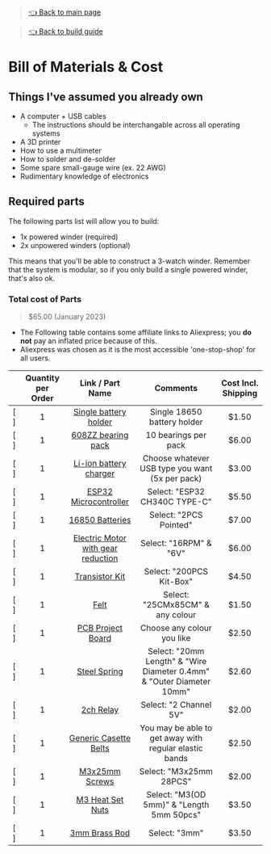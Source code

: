 > [👈 Back to main page](../README.md)

> [👈 Back to build guide](./build-guide.md)
# Bill of Materials & Cost

## Things I've assumed you already own
- A computer + USB cables
    - The instructions should be interchangable across all operating systems
- A 3D printer
- How to use a multimeter
- How to solder and de-solder
- Some spare small-gauge wire (ex. 22 AWG)
- Rudimentary knowledge of electronics

## Required parts
The following parts list will allow you to build:
- 1x powered winder (required)
- 2x unpowered winders (optional)

This means that you'll be able to construct a 3-watch winder. Remember that the system is modular, so if you only build a single powered winder, that's also ok.

### Total cost of Parts
> $65.00 (January 2023)

- The Following table contains some affiliate links to Aliexpress; you **do not** pay an inflated price because of this.
- Aliexpress was chosen as it is the most accessible 'one-stop-shop' for all users.

|     |  Quantity per Order | Link / Part Name                                                             |  Comments                                              |  Cost Incl. Shipping |
| :-: | :------------: | :-------------------------------------------------------------------------------: | :-------------------------------------------------------------------: |:-----:|
| [ ] | 1              | [Single battery holder](https://s.click.aliexpress.com/e/_DdysGvd)                | Single 18650 battery holder                                           | $1.50 |
| [ ] | 1              | [608ZZ bearing pack ](https://s.click.aliexpress.com/e/_DnpVZLl)                  | 10 bearings per pack                                                  | $6.00 |
| [ ] | 1              | [Li-ion battery charger](https://www.aliexpress.com/item/32930640893.html)        | Choose whatever USB type you want (5x per pack)                       | $3.00 |
| [ ] | 1              | [ESP32 Microcontroller](https://www.aliexpress.com/item/1005004268911484.html)    | Select: "ESP32 CH340C TYPE-C"                                         | $5.50 |
| [ ] | 1              | [16850 Batteries](https://www.aliexpress.com/item/32983015969.html)               | Select: "2PCS Pointed"                                                | $7.00 |
| [ ] | 1              | [Electric Motor with gear reduction](https://s.click.aliexpress.com/e/_DE3i8IP)   | Select: "16RPM" & "6V"                                                | $6.00 |
| [ ] | 1              | [Transistor Kit](https://s.click.aliexpress.com/e/_DBct94P)                       | Select: "200PCS Kit-Box"                                              | $4.50 |
| [ ] | 1              | [Felt](https://s.click.aliexpress.com/e/_DBK6FoB)                                 | Select: "25CMx85CM" & any colour                                      | $1.50 |
| [ ] | 1              | [PCB Project Board](https://s.click.aliexpress.com/e/_DdgWfTN)                    | Choose any colour you like                                            | $2.50 |
| [ ] | 1              | [Steel Spring](https://s.click.aliexpress.com/e/_DcHXiu3)                         | Select: "20mm Length" & "Wire Diameter 0.4mm" & "Outer Diameter 10mm" | $2.60 |
| [ ] | 1              | [2ch Relay](https://s.click.aliexpress.com/e/_Ddo5Adz)                            | Select: "2 Channel 5V"                                                | $2.00 |
| [ ] | 1              | [Generic Casette Belts](https://www.aliexpress.com/item/4000121675975.html)       | You may be able to get away with regular elastic bands                | $2.50 |
| [ ] | 1              | [M3x25mm Screws](https://www.aliexpress.com/item/4000121675975.html)              | Select: "M3x25mm 28PCS"                                               | $2.00 |
| [ ] | 1              | [M3 Heat Set Nuts](https://s.click.aliexpress.com/e/_DkoJR0R)                     | Select: "M3(OD 5mm)" & "Length 5mm 50pcs"                             | $3.50 |
| [ ] | 1              | [3mm Brass Rod](https://s.click.aliexpress.com/e/_DerhzVh)                        | Select: "3mm"                                                         | $3.50 |
